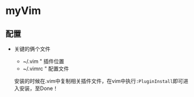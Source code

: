 # myVim
## 配置

- 关键的俩个文件 

  - ~/.vim   "  插件位置
  - ~/.vimrc   "  配置文件

  安装的时候在.vim中复制相关插件文件，在vim中执行`:PluginInstall`即可进入安装，至Done！

